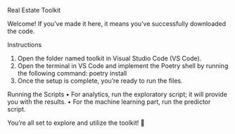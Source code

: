 Real Estate Toolkit
 
Welcome! If you’ve made it here, it means you’ve successfully downloaded the code.
 
Instructions
1. Open the folder named toolkit in Visual Studio Code (VS Code).
2. Open the terminal in VS Code and implement the Poetry shell by running the following command:
poetry install
3. Once the setup is complete, you’re ready to run the files.
 
Running the Scripts
 • For analytics, run the exploratory script; it will provide you with the results.
 • For the machine learning part, run the predictor script.
 
You’re all set to explore and utilize the toolkit! 🎉
 